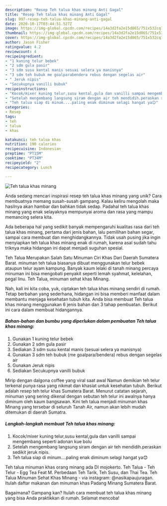 ```yaml
---
description: "Resep Teh talua khas minang Anti Gagal"
title: "Resep Teh talua khas minang Anti Gagal"
slug: 997-resep-teh-talua-khas-minang-anti-gagal
date: 2020-10-17T03:44:51.527Z
image: https://img-global.cpcdn.com/recipes/14a3d2fa2e15d865/751x532cq70/teh-talua-khas-minang-foto-resep-utama.jpg
thumbnail: https://img-global.cpcdn.com/recipes/14a3d2fa2e15d865/751x532cq70/teh-talua-khas-minang-foto-resep-utama.jpg
cover: https://img-global.cpcdn.com/recipes/14a3d2fa2e15d865/751x532cq70/teh-talua-khas-minang-foto-resep-utama.jpg
author: Jason Fisher
ratingvalue: 4.2
reviewcount: 4
recipeingredient:
- "1 kuning telur bebek"
- "2 sdm gula pasir"
- "3 sdm susu kental manis sesuai selera ya manisnya"
- "3 sdm teh bubuk me goalparabendera rebus dengan segelas air"
- " Jeruk nipis"
- "Secukupnya vanilli bubuk"
recipeinstructions:
- "Kocok/mixer kuning telur,susu kental,gula dan vanilli sampai mengembang seperti adonan kue bolu"
- "Setelah mengembang langsung siram dengan air teh mendidih.peraskan sedikit jeruk nipis."
- "Teh talua siap di minum....paling enak diminum selagi hangat ya😊"
categories:
- Resep
tags:
- teh
- talua
- khas

katakunci: teh talua khas 
nutrition: 190 calories
recipecuisine: Indonesian
preptime: "PT15M"
cooktime: "PT34M"
recipeyield: "2"
recipecategory: Lunch

---
```



![Teh talua khas minang](https://img-global.cpcdn.com/recipes/14a3d2fa2e15d865/751x532cq70/teh-talua-khas-minang-foto-resep-utama.jpg)

Anda sedang mencari inspirasi resep teh talua khas minang yang unik? Cara membuatnya memang susah-susah gampang. Kalau keliru mengolah maka hasilnya akan hambar dan bahkan tidak sedap. Padahal teh talua khas minang yang enak selayaknya mempunyai aroma dan rasa yang mampu memancing selera kita.

Ada beberapa hal yang sedikit banyak mempengaruhi kualitas rasa dari teh talua khas minang, pertama dari jenis bahan, lalu pemilihan bahan segar, sampai cara membuat dan menghidangkannya. Tidak usah pusing jika ingin menyiapkan teh talua khas minang enak di rumah, karena asal sudah tahu triknya maka hidangan ini dapat menjadi suguhan spesial.

Teh Talua Merupakan Salah Satu Minuman Ciri Khas Dari Daerah Sumatera Barat. minuman teh talua biasanya dibuat menggunakan telur bebek ataupun telur ayam kampung. Banyak kaum lelaki di tanah minang percaya minuman ini bisa mengobati penyakit seperti lemah syahmat, kelelahan, pegal linu. Teh Talua, minuman sehat khas Minang.


Nah, kali ini kita coba, yuk, ciptakan teh talua khas minang sendiri di rumah. Tetap berbahan yang sederhana, hidangan ini bisa memberi manfaat dalam membantu menjaga kesehatan tubuh kita. Anda bisa membuat Teh talua khas minang menggunakan 6 jenis bahan dan 3 tahap pembuatan. Berikut ini cara dalam membuat hidangannya.

<!--inarticleads1-->

##### Bahan-bahan dan bumbu yang diperlukan dalam pembuatan Teh talua khas minang:

1. Gunakan 1 kuning telur bebek
1. Gunakan 2 sdm gula pasir
1. Sediakan 3 sdm susu kental manis (sesuai selera ya manisnya)
1. Gunakan 3 sdm teh bubuk (me goalpara/bendera) rebus dengan segelas air
1. Gunakan  Jeruk nipis
1. Sediakan Secukupnya vanilli bubuk


Mirip dengan dalgona coffee yang viral saat awal Namun demikian teh telur terkenal punya rasa yang nikmat dan khasiat untuk kesehatan tubuh. Berikut adalah resep teh telur khas Sumatera Barat. Menurut catatan sejarah, minuman yang sering dikenal dengan sebutan teh telur ini awalnya hanya diminum oleh kaum bangsawan. Kini teh talua menjadi minuman khas Minang yang tersebar di seluruh Tanah Air, namun akan lebih mudah ditemukan di daerah Sumatra. 

<!--inarticleads2-->

##### Langkah-langkah membuat Teh talua khas minang:

1. Kocok/mixer kuning telur,susu kental,gula dan vanilli sampai mengembang seperti adonan kue bolu
1. Setelah mengembang langsung siram dengan air teh mendidih.peraskan sedikit jeruk nipis.
1. Teh talua siap di minum....paling enak diminum selagi hangat ya😊


Teh talua minuman khas orang minang ada DI mojokerto. Teh Talua - Teh Telur - Egg Tea Feat M. Perbedaan Teh Tarik, Teh Susu, dan Thai Tea. Teh Talua Minuman Sehat Khas Minang - via instagram: @nasikapaujuragan. Itulah daftar makanan dan minuman khas Padang Minang Sumatera Barat. 

Bagaimana? Gampang kan? Itulah cara membuat teh talua khas minang yang bisa Anda praktikkan di rumah. Selamat mencoba!

